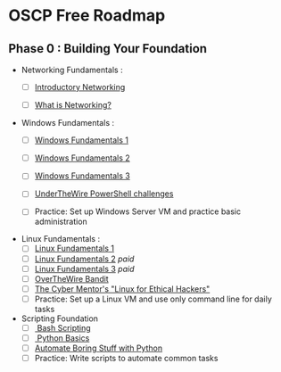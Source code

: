 # OSCP Free Roadmap
## Phase 0 : Building Your Foundation
- Networking Fundamentals :
    - [ ] [Introductory Networking](https://tryhackme.com/room/introtonetworking)
    - [ ] [What is Networking?](https://tryhackme.com/room/whatisnetworking)



- Windows Fundamentals :
    - [ ] [Windows Fundamentals 1](tryhackme.com/room/windowsfundamentals1xbx)
    - [ ] [Windows Fundamentals 2](https://tryhackme.com/room/windowsfundamentals2x0x)
    - [ ] [Windows Fundamentals 3](https://tryhackme.com/room/windowsfundamentals3xzx)
    - [ ] [UnderTheWire PowerShell challenges](https://underthewire.tech/)
    - [ ] Practice: Set up Windows Server VM and practice basic administration



- Linux Fundamentals :
    - [ ] [Linux Fundamentals 1](https://tryhackme.com/room/linuxfundamentalspart1)
    - [ ] [Linux Fundamentals 2](https://tryhackme.com/room/linuxfundamentalspart2) *paid*
    - [ ] [Linux Fundamentals 3](https://tryhackme.com/room/linuxfundamentalspart3) *paid*
    - [ ] [OverTheWire Bandit](overthewire.org/wargames/bandit/)
    - [ ] [The Cyber Mentor's "Linux for Ethical Hackers"](https://youtu.be/U1w4T03B30I?si=Yrf_4PAxKr4h2aCU)
    - [ ] Practice: Set up a Linux VM and use only command line for daily tasks
-  Scripting Foundation
    - [ ] [ Bash Scripting](https://tryhackme.com/room/bashscripting)
    - [ ] [ Python Basics](https://tryhackme.com/room/pythonbasics)
    - [ ] [Automate Boring Stuff with Python](https://automatetheboringstuff.com/)
    - [ ] Practice: Write scripts to automate common tasks
